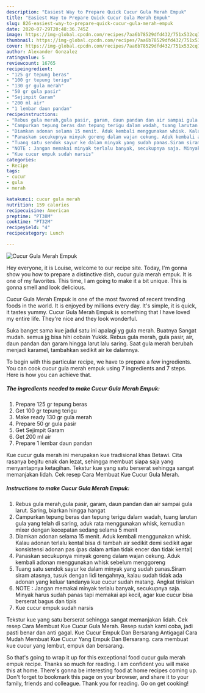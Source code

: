 ```yaml
---
description: "Easiest Way to Prepare Quick Cucur Gula Merah Empuk"
title: "Easiest Way to Prepare Quick Cucur Gula Merah Empuk"
slug: 826-easiest-way-to-prepare-quick-cucur-gula-merah-empuk
date: 2020-07-29T20:48:36.745Z
image: https://img-global.cpcdn.com/recipes/7aa6b78529dfd432/751x532cq70/cucur-gula-merah-empuk-foto-resep-utama.jpg
thumbnail: https://img-global.cpcdn.com/recipes/7aa6b78529dfd432/751x532cq70/cucur-gula-merah-empuk-foto-resep-utama.jpg
cover: https://img-global.cpcdn.com/recipes/7aa6b78529dfd432/751x532cq70/cucur-gula-merah-empuk-foto-resep-utama.jpg
author: Alexander Gonzalez
ratingvalue: 5
reviewcount: 16765
recipeingredient:
- "125 gr tepung beras"
- "100 gr tepung terigu"
- "130 gr gula merah"
- "50 gr gula pasir"
- "Sejimpit Garam"
- "200 ml air"
- "1 lembar daun pandan"
recipeinstructions:
- "Rebus gula merah,gula pasir, garam, daun pandan dan air sampai gula larut. Saring, biarkan hingga hangat"
- "Campurkan tepung beras dan tepung terigu dalam wadah, tuang larutan gula yang telah di saring, aduk rata menggunakan whisk, kemudian mixer dengan kecepatan sedang selama 5 menit"
- "Diamkan adonan selama 15 menit. Aduk kembali menggunakan whisk. Kalau adonan terlalu kental bisa di tambah air sedikit demi sedikit agar konsistensi adonan pas (pas dalam artian tidak encer dan tidak kental)"
- "Panaskan secukupnya minyak goreng dalam wajan cekung. Aduk kembali adonan menggunakan whisk sebelum menggoreng"
- "Tuang satu sendok sayur ke dalam minyak yang sudah panas.Siram siram atasnya, tusuk dengan lidi tengahnya, kalau sudah tidak ada adonan yang keluar tandanya kue cucur sudah matang. Angkat tiriskan"
- "NOTE : Jangan memakai minyak terlalu banyak, secukupnya saja. Minyak harus sudah panas tapi memakai api kecil, agar kue cucur bisa berserat bagus dan tipis"
- "Kue cucur empuk sudah narsis"
categories:
- Recipe
tags:
- cucur
- gula
- merah

katakunci: cucur gula merah 
nutrition: 159 calories
recipecuisine: American
preptime: "PT38M"
cooktime: "PT32M"
recipeyield: "4"
recipecategory: Lunch

---
```



![Cucur Gula Merah Empuk](https://img-global.cpcdn.com/recipes/7aa6b78529dfd432/751x532cq70/cucur-gula-merah-empuk-foto-resep-utama.jpg)

Hey everyone, it is Louise, welcome to our recipe site. Today, I'm gonna show you how to prepare a distinctive dish, cucur gula merah empuk. It is one of my favorites. This time, I am going to make it a bit unique. This is gonna smell and look delicious.

Cucur Gula Merah Empuk is one of the most favored of recent trending foods in the world. It is enjoyed by millions every day. It's simple, it is quick, it tastes yummy. Cucur Gula Merah Empuk is something that I have loved my entire life. They're nice and they look wonderful.

Suka banget sama kue jadul satu ini apalagi yg gula merah. Buatnya Sangat mudah. semua jg bisa hihi cobain Yukkk. Rebus gula merah, gula pasir, air, daun pandan dan garam hingga larut lalu saring. Saat gula merah berubah menjadi karamel, tambahkan sedikit air ke dalamnya.


To begin with this particular recipe, we have to prepare a few ingredients. You can cook cucur gula merah empuk using 7 ingredients and 7 steps. Here is how you can achieve that.

<!--inarticleads1-->

##### The ingredients needed to make Cucur Gula Merah Empuk:

1. Prepare 125 gr tepung beras
1. Get 100 gr tepung terigu
1. Make ready 130 gr gula merah
1. Prepare 50 gr gula pasir
1. Get Sejimpit Garam
1. Get 200 ml air
1. Prepare 1 lembar daun pandan


Kue cucur gula merah ini merupakan kue tradisional khas Betawi. Cita rasanya begitu enak dan lezat, sehingga membuat siapa saja yang menyantapnya ketagihan. Tekstur kue yang satu berserat sehingga sangat memanjakan lidah. Cek resep Cara Membuat Kue Cucur Gula Merah. 

<!--inarticleads2-->

##### Instructions to make Cucur Gula Merah Empuk:

1. Rebus gula merah,gula pasir, garam, daun pandan dan air sampai gula larut. Saring, biarkan hingga hangat
1. Campurkan tepung beras dan tepung terigu dalam wadah, tuang larutan gula yang telah di saring, aduk rata menggunakan whisk, kemudian mixer dengan kecepatan sedang selama 5 menit
1. Diamkan adonan selama 15 menit. Aduk kembali menggunakan whisk. Kalau adonan terlalu kental bisa di tambah air sedikit demi sedikit agar konsistensi adonan pas (pas dalam artian tidak encer dan tidak kental)
1. Panaskan secukupnya minyak goreng dalam wajan cekung. Aduk kembali adonan menggunakan whisk sebelum menggoreng
1. Tuang satu sendok sayur ke dalam minyak yang sudah panas.Siram siram atasnya, tusuk dengan lidi tengahnya, kalau sudah tidak ada adonan yang keluar tandanya kue cucur sudah matang. Angkat tiriskan
1. NOTE : Jangan memakai minyak terlalu banyak, secukupnya saja. Minyak harus sudah panas tapi memakai api kecil, agar kue cucur bisa berserat bagus dan tipis
1. Kue cucur empuk sudah narsis


Tekstur kue yang satu berserat sehingga sangat memanjakan lidah. Cek resep Cara Membuat Kue Cucur Gula Merah. Resep sudah kami coba, jadi pasti benar dan anti gagal. Kue Cucur Empuk Dan Bersarang Antigagal Cara Mudah Membuat Kue Cucur Yang Empuk Dan Bersarang. cara membuat kue cucur yang lembut, empuk dan bersarang. 

So that's going to wrap it up for this exceptional food cucur gula merah empuk recipe. Thanks so much for reading. I am confident you will make this at home. There's gonna be interesting food at home recipes coming up. Don't forget to bookmark this page on your browser, and share it to your family, friends and colleague. Thank you for reading. Go on get cooking!
